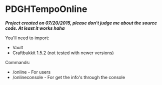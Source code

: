 # PDGHTempoOnline

***Project created on 07/20/2015, please don't judge me about the source code. At least it works haha***


You'll need to import:
- Vault
- Craftbukkit 1.5.2 (not tested with newer versions)

Commands:
- /online - For users
- /onlineconsole - For get the info's through the console

